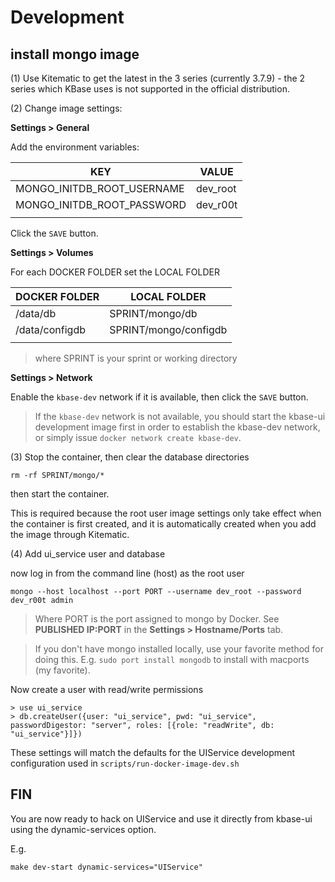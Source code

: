 # Development

## install mongo image 

(1) Use Kitematic to get the latest in the 3 series (currently 3.7.9) - the 2 series which KBase uses is not supported in the official distribution.

(2) Change image settings:

**Settings > General**

Add the environment variables:

| KEY                        | VALUE    |
|----------------------------|----------|
| MONGO_INITDB_ROOT_USERNAME | dev_root |
| MONGO_INITDB_ROOT_PASSWORD | dev_r00t |
|||

Click the `SAVE` button.

**Settings > Volumes**

For each DOCKER FOLDER set the LOCAL FOLDER

| DOCKER FOLDER  | LOCAL FOLDER          |
|----------------|-----------------------|
| /data/db       | SPRINT/mongo/db       |
| /data/configdb | SPRINT/mongo/configdb |
|                |                       |

> where SPRINT is your sprint or working directory

**Settings > Network**

Enable the `kbase-dev` network if it is available, then click the `SAVE` button. 

> If the `kbase-dev` network is not available, you should start the kbase-ui development image first in order to establish the kbase-dev network, or simply issue `docker network create kbase-dev`.

(3) Stop the container, then clear the database directories

    rm -rf SPRINT/mongo/*

then start the container.

This is required because the root user image settings only take effect when the container is first created, and it is automatically created when you add the image through Kitematic.

(4) Add ui_service user and database

now log in from the command line (host) as the root user

```
mongo --host localhost --port PORT --username dev_root --password dev_r00t admin
```

> Where PORT is the port assigned to mongo by Docker. See **PUBLISHED IP:PORT** in the **Settings > Hostname/Ports** tab.

> If you don't have mongo installed locally, use your favorite method for doing this. E.g. `sudo port install mongodb` to install with macports (my favorite).

Now create a user with read/write permissions

```
> use ui_service
> db.createUser({user: "ui_service", pwd: "ui_service", passwordDigestor: "server", roles: [{role: "readWrite", db: "ui_service"}]})
```

These settings will match the defaults for the UIService development configuration used in `scripts/run-docker-image-dev.sh`

## FIN

You are now ready to hack on UIService and use it directly from kbase-ui using the dynamic-services option.

E.g. 

```
make dev-start dynamic-services="UIService"
```
